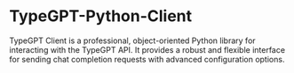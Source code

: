 # TypeGPT-Python-Client
TypeGPT Client is a professional, object-oriented Python library for interacting with the TypeGPT API. It provides a robust and flexible interface for sending chat completion requests with advanced configuration options.
